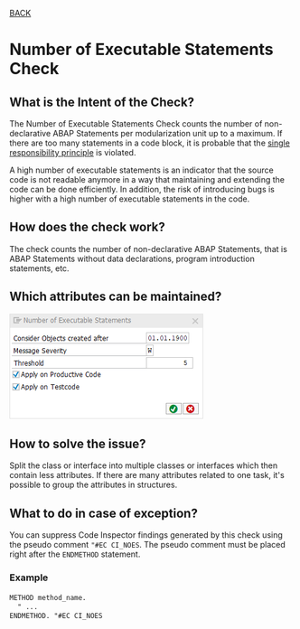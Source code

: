 [BACK](../check_documentation.md)

# Number of Executable Statements Check
## What is the Intent of the Check?
The Number of Executable Statements Check counts the number of non-declarative ABAP Statements per modularization unit up to a maximum. If there are too many statements in a code block, it is probable that the [single responsibility principle](https://en.wikipedia.org/wiki/Single_responsibility_principle) is violated.

A high number of executable statements is an indicator that the source code is not readable anymore in a way that maintaining and extending the code can be done efficiently. In addition, the risk of introducing bugs is higher with a high number of executable statements in the code.

## How does the check work?
The check counts the number of non-declarative ABAP Statements, that is ABAP Statements without data declarations, program introduction statements, etc.

## Which attributes can be maintained?
![Attributes](./img/number_of_executable_statements.png)

## How to solve the issue?
Split the class or interface into multiple classes or interfaces which then contain less attributes. If there are many attributes related to one task, it's possible to group the attributes in structures.

## What to do in case of exception?
You can suppress Code Inspector findings generated by this check using the pseudo comment `"#EC CI_NOES`. The pseudo comment must be placed right after the `ENDMETHOD` statement.

### Example
```abap
METHOD method_name.
  " ...
ENDMETHOD. "#EC CI_NOES
```
